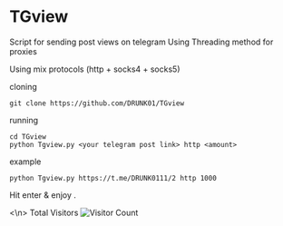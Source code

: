 # TGview
Script for sending post views on telegram
 Using Threading method for proxies

 Using mix protocols (http + socks4 + socks5)

cloning
```
git clone https://github.com/DRUNK01/TGview
```
running
```
cd TGview
python Tgview.py <your telegram post link> http <amount>
```
example
```
python Tgview.py https://t.me/DRUNK0111/2 http 1000
```
Hit enter & enjoy .

<\n>
Total Visitors
![Visitor Count](https://profile-counter.glitch.me/DRUNK01/count.svg)

